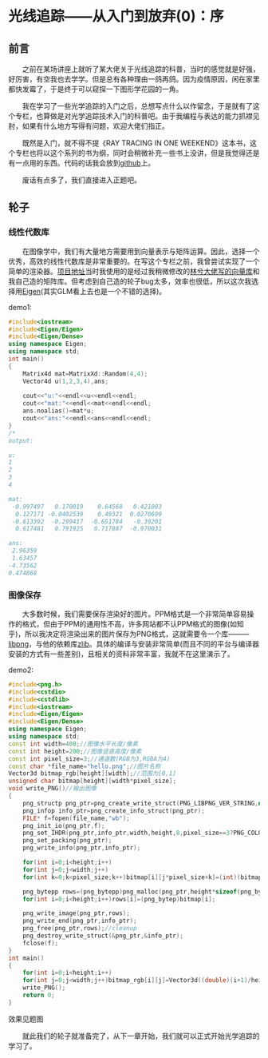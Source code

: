 # 光线追踪——从入门到放弃(0)：序
## 前言
&emsp;&emsp;之前在某场讲座上就听了某大佬关于光线追踪的科普，当时的感觉就是好强，好厉害，有空我也去学学。但是总有各种理由一鸽再鸽。因为疫情原因，闲在家里都快发霉了，于是终于可以窥探一下图形学花园的一角。

&emsp;&emsp;我在学习了一些光学追踪的入门之后，总想写点什么以作留念，于是就有了这个专栏，也算做是对光学追踪技术入门的科普吧。由于我编程与表达的能力抓襟见肘，如果有什么地方写得有问题，欢迎大佬们指正。

&emsp;&emsp;既然是入门，就不得不提《RAY TRACING IN ONE WEEKEND》这本书，这个专栏也将以这个系列的书为纲，同时会稍微补充一些书上没讲，但是我觉得还是有一点用的东西。代码的话我会放到[github](https://github.com/zybao0/ray_tracing_tutorial)上。

&emsp;&emsp;废话有点多了，我们直接进入正题吧。

## 轮子

### 线性代数库

&emsp;&emsp;在图像学中，我们有大量地方需要用到向量表示与矩阵运算。因此，选择一个优秀，高效的线性代数库是非常重要的。在写这个专栏之前，我曾尝试实现了一个简单的渲染器。[项目地址](https://github.com/zybao0/ray_tracing)当时我使用的是经过我稍微修改的[林兮大佬写的向量库](https://www.cnblogs.com/lv-anchoret/p/10163085.html)和我自己造的矩阵库。但考虑到自己造的轮子bug太多，效率也很低，所以这次我选择用[Eigen](http://eigen.tuxfamily.org/index.php?title=Main_Page)(其实GLM看上去也是一个不错的选择)。

demo1:

```c++
#include<iostream>
#include<Eigen/Eigen>
#include<Eigen/Dense>
using namespace Eigen;
using namespace std;  
int main()
{
	Matrix4d mat=MatrixXd::Random(4,4);
	Vector4d u(1,2,3,4),ans;
	
	cout<<"u:"<<endl<<u<<endl<<endl;
	cout<<"mat:"<<endl<<mat<<endl<<endl;
	ans.noalias()=mat*u;
	cout<<"ans:"<<endl<<ans<<endl<<endl;
}
/*
output:

u:
1
2
3
4

mat:
 -0.997497   0.170019    0.64568   0.421003
  0.127171 -0.0402539    0.49321  0.0270699
 -0.613392  -0.299417  -0.651784   -0.39201
  0.617481   0.791925   0.717887  -0.970031

ans:
 2.96359
 1.63457
-4.73562
0.474868
```

### 图像保存

&emsp;&emsp;大多数时候，我们需要保存渲染好的图片。PPM格式是一个非常简单容易操作的格式，但由于PPM的通用性不高，许多网站都不认PPM格式的图像(如知乎)，所以我决定将渲染出来的图片保存为PNG格式，这就需要令一个库———[libpng](https://libpng.sourceforge.io/index.html)，与他的依赖库[zlib](http://www.zlib.net/)。具体的编译与安装非常简单(而且不同的平台与编译器安装的方式有一些差别)，且相关的资料非常丰富，我就不在这里演示了。

demo2:

```c++
#include<png.h>
#include<cstdio>
#include<cstdlib>
#include<iostream>
#include<Eigen/Eigen>
#include<Eigen/Dense>
using namespace Eigen;
using namespace std;
const int width=400;//图像水平长度/像素
const int height=200;//图像竖直高度/像素
const int pixel_size=3;//通道数(RGB为3,RGBA为4)
const char *file_name="hello.png";//图片名称
Vector3d bitmap_rgb[height][width];//范围为[0,1]
unsigned char bitmap[height][width*pixel_size];
void write_PNG()//输出图像
{
	png_structp png_ptr=png_create_write_struct(PNG_LIBPNG_VER_STRING,nullptr,nullptr,nullptr);
	png_infop info_ptr=png_create_info_struct(png_ptr);
	FILE* f=fopen(file_name,"wb");
	png_init_io(png_ptr,f);
	png_set_IHDR(png_ptr,info_ptr,width,height,8,pixel_size==3?PNG_COLOR_TYPE_RGB:PNG_COLOR_TYPE_RGBA,PNG_INTERLACE_NONE,PNG_COMPRESSION_TYPE_BASE,PNG_FILTER_TYPE_BASE);
	png_set_packing(png_ptr);
	png_write_info(png_ptr,info_ptr);

	for(int i=0;i<height;i++)
	for(int j=0;j<width;j++)
	for(int k=0;k<pixel_size;k++)bitmap[i][j*pixel_size+k]=(int)(bitmap_rgb[i][j][k]*255);

	png_bytepp rows=(png_bytepp)png_malloc(png_ptr,height*sizeof(png_bytep));
	for(int i=0;i<height;i++)rows[i]=(png_bytep)bitmap[i];

	png_write_image(png_ptr,rows);
	png_write_end(png_ptr,info_ptr);
	png_free(png_ptr,rows);//cleanup
	png_destroy_write_struct(&png_ptr,&info_ptr);
	fclose(f);
}
int main()
{
	for(int i=0;i<height;i++)
	for(int j=0;j<width;j++)bitmap_rgb[i][j]=Vector3d((double)(i+1)/height,(double)(j+1)/width,0);
	write_PNG();
	return 0;
}
```
效果见题图

&emsp;&emsp;就此我们的轮子就准备完了，从下一章开始，我们就可以正式开始光学追踪的学习了。
